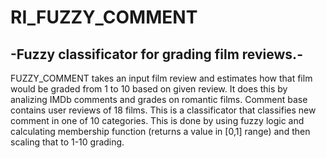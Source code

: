 # RI_FUZZY_COMMENT
## -Fuzzy classificator for grading film reviews.-

FUZZY_COMMENT takes an input film review and estimates how that film would be graded from 1 to 10 based on given review. It does this by analizing IMDb comments and grades on romantic films. Comment base contains user reviews of 18 films. This is a classificator that classifies new comment in one of 10 categories. This is done by using fuzzy logic and calculating membership function (returns a value in [0,1] range) and then scaling that to 1-10 grading.

